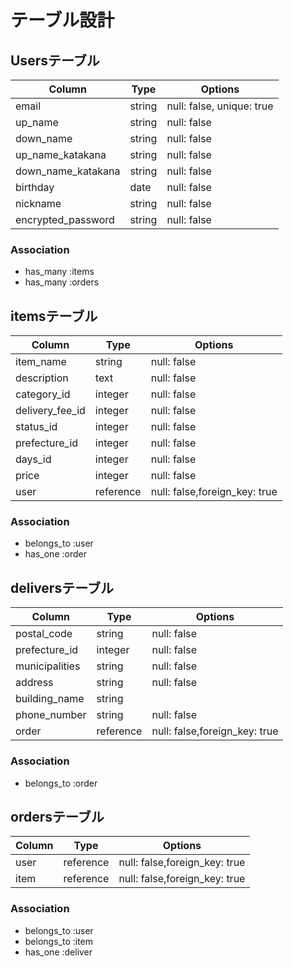 # テーブル設計

## Usersテーブル

| Column     | Type   | Options     |
| ---------- | ------ | ----------- |
| email      | string | null: false, unique: true|
| up_name    | string | null: false |
| down_name  | string | null: false |
| up_name_katakana | string | null: false |
| down_name_katakana  | string | null: false |
| birthday   | date | null: false |
| nickname   | string | null: false |
| encrypted_password  | string | null: false |

### Association
- has_many :items
- has_many :orders


## itemsテーブル

| Column          | Type          | Options     |
| --------------- | ------------- | ----------- |
| item_name       | string        | null: false |
| description     | text          | null: false |
| category_id     | integer       | null: false |
| delivery_fee_id | integer       | null: false |
| status_id       | integer       | null: false |
| prefecture_id   | integer       | null: false |
| days_id         | integer       | null: false |
| price           | integer       | null: false |
| user            | reference     | null: false,foreign_key: true |

### Association
- belongs_to :user
- has_one :order

## deliversテーブル

| Column               | Type          | Options     |
| -------------------- | ------------- | ----------- |
| postal_code          | string        | null: false |
| prefecture_id        | integer       | null: false |
| municipalities       | string        | null: false |
| address              | string        | null: false |
| building_name        | string        |             |
| phone_number         | string        | null: false |
| order                | reference     | null: false,foreign_key: true |

### Association
- belongs_to :order

## ordersテーブル

| Column          | Type          | Options     |
| --------------- | ------------- | ----------- |
| user            | reference     | null: false,foreign_key: true |
| item            | reference     | null: false,foreign_key: true |

### Association
- belongs_to :user
- belongs_to :item
- has_one :deliver
